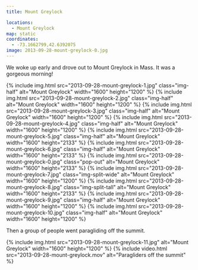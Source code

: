 ```yaml
---
title: Mount Greylock

locations:
  - Mount Greylock
map: static
coordinates:
  - -73.1662799,42.6392075
image: 2013-09-28-mount-greylock-0.jpg
---
```


We woke up early and drove out to Mount Greylock in Mass. It was a gorgeous morning!

<div class="photos">

{% include img.html src="2013-09-28-mount-greylock-1.jpg" class="img-half" alt="Mount Greylock" width="1600" height="1200" %}
{% include img.html src="2013-09-28-mount-greylock-2.jpg" class="img-half" alt="Mount Greylock" width="1600" height="1200" %}
{% include img.html src="2013-09-28-mount-greylock-3.jpg" class="img-half" alt="Mount Greylock" width="1600" height="1200" %}
{% include img.html src="2013-09-28-mount-greylock-4.jpg" class="img-half" alt="Mount Greylock" width="1600" height="1200" %}
{% include img.html src="2013-09-28-mount-greylock-5.jpg" class="img-half" alt="Mount Greylock" width="1600" height="2133" %}
{% include img.html src="2013-09-28-mount-greylock-6.jpg" class="img-half" alt="Mount Greylock" width="1600" height="2133" %}
{% include img.html src="2013-09-28-mount-greylock-0.jpg" class="pop-out" alt="Mount Greylock" width="1600" height="2133" %}
{% include img.html src="2013-09-28-mount-greylock-7.jpg" class="img-split-wide" alt="Mount Greylock" width="1600" height="1200" %}
{% include img.html src="2013-09-28-mount-greylock-8.jpg" class="img-split-tall" alt="Mount Greylock" width="1600" height="2133" %}
{% include img.html src="2013-09-28-mount-greylock-9.jpg" class="img-half" alt="Mount Greylock" width="1600" height="1200" %}
{% include img.html src="2013-09-28-mount-greylock-10.jpg" class="img-half" alt="Mount Greylock" width="1600" height="1200" %}

</div>

Then a group of people went paragliding off the summit.

<div class="photos">
{% include img.html src="2013-09-28-mount-greylock-11.jpg" alt="Mount Greylock" width="1600" height="1200" %}
{% include video.html src="2013-09-28-mount-greylock.mov" alt="Paragliders off the summit" %}
</div>
